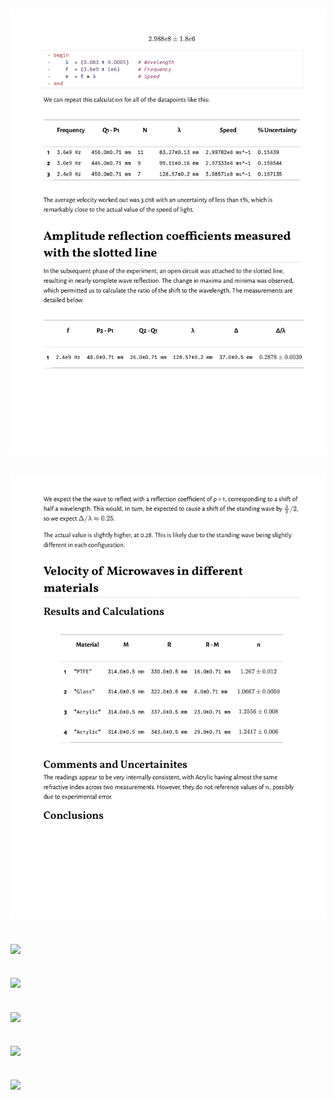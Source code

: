 ![](img/report-1.png)
---
![](img/report-2.png)
---
![](img/report-3.png)
---
![](img/report-4.png)
---
![](img/report-5.png)
---
![](img/report-6.png)
---
![](img/report-7.png)
---
